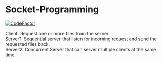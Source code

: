 # Socket-Programming
[![CodeFactor](https://www.codefactor.io/repository/github/mohamedmamdouh95/socket-programming/badge)](https://www.codefactor.io/repository/github/mohamedmamdouh95/socket-programming)

Client: Request one or more files from the server.</br>
Server1: Sequential server that listen for incoming request and send the requested files back.</br>
Server2: Concurrent Server that can server multiple clients at the same time.
